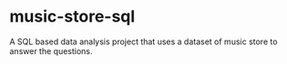 # music-store-sql
A SQL based data analysis project that uses a dataset of music store to answer the questions.
